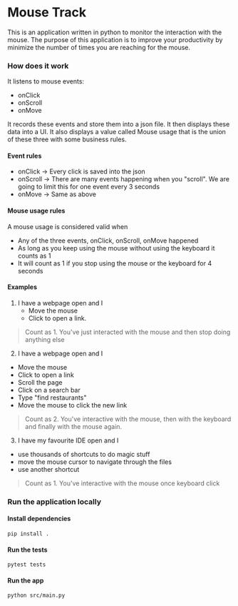 # Mouse Track

This is an application written in python to monitor the interaction with the mouse.
The purpose of this application is to improve your productivity by minimize the number of times you are reaching for the mouse.


### How does it work
It listens to mouse events:
- onClick
- onScroll
- onMove

It records these events and store them into a json file.
It then displays these data into a UI.
It also displays a value called Mouse usage that is the union of these three with some business rules.

#### Event rules
- onClick -> Every click is saved into the json
- onScroll -> There are many events happening when you "scroll". We are going to limit this for one event every 3 seconds
- onMove -> Same as above

#### Mouse usage rules
A mouse usage is considered valid when
- Any of the three events, onClick, onScroll, onMove happened 
- As long as you keep using the mouse without using the keyboard it counts as 1
- It will count as 1 if you stop using the mouse or the keyboard for 4 seconds

#### Examples
1. I have a webpage open and I 
   - Move the mouse 
   - Click to open a link.
> Count as 1.
> You've just interacted with the mouse and then stop doing anything else

2. I have a webpage open and I
 - Move the mouse
 - Click to open a link
 - Scroll the page
 - Click on a search bar
 - Type "find restaurants"
 - Move the mouse to click the new link

> Count as 2.
> You've interactive with the mouse, then with the keyboard and finally with the mouse again.

3. I have my favourite IDE open and I
 - use thousands of shortcuts to do magic stuff 
 - move the mouse cursor to navigate through the files
 - use another shortcut
> Count as 1.
> You've interactive with the mouse once keyboard click

### Run the application locally

#### Install dependencies
```pip install .```

#### Run the tests
```pytest tests```

#### Run the app
```python src/main.py ```